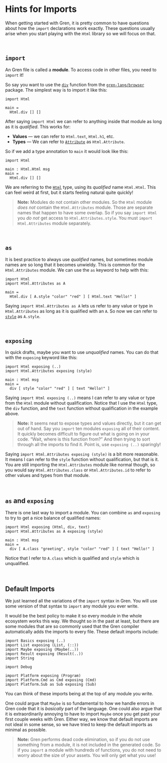 # Hints for Imports

When getting started with Gren, it is pretty common to have questions about how the `import` declarations work exactly. These questions usually arise when you start playing with the `Html` library so we will focus on that.

<br>

## `import`

An Gren file is called a **module**. To access code in other files, you need to `import` it!

So say you want to use the [`div`](https://packages.gren-lang.org/package/gren-lang/browser/latest/module/Html#div) function from the [`gren-lang/browser`](https://packages.gren-lang.org/package/gren-lang/browser/latest/overview) package. The simplest way is to import it like this:

```gren
import Html

main =
  Html.div [] []
```

After saying `import Html` we can refer to anything inside that module as long as it is _qualified_. This works for:

- **Values** &mdash; we can refer to `Html.text`, `Html.h1`, etc.
- **Types** &mdash; We can refer to [`Attribute`](https://packages.gren-lang.org/package/gren-lang/browser/latest/module/Html#Attribute) as `Html.Attribute`.

So if we add a type annotation to `main` it would look like this:

```gren
import Html

main : Html.Html msg
main =
  Html.div [] []
```

We are referring to the [`Html`](https://packages.gren-lang.org/package/gren-lang/browser/latest/module/Html#Html) type, using its _qualified_ name `Html.Html`. This can feel weird at first, but it starts feeling natural quite quickly!

> **Note:** Modules do not contain other modules. So the `Html` module _does not_ contain the `Html.Attributes` module. Those are separate names that happen to have some overlap. So if you say `import Html` you _do not_ get access to `Html.Attributes.style`. You must `import Html.Attributes` module separately.

<br>

## `as`

It is best practice to always use _qualified_ names, but sometimes module names are so long that it becomes unwieldy. This is common for the `Html.Attributes` module. We can use the `as` keyword to help with this:

```gren
import Html
import Html.Attributes as A

main =
  Html.div [ A.style "color" "red" ] [ Html.text "Hello!" ]
```

Saying `import Html.Attributes as A` lets us refer to any value or type in `Html.Attributes` as long as it is qualified with an `A`. So now we can refer to [`style`](https://packages.gren-lang.org/package/gren-lang/browser/version/6.0.0/module/Html.Attributes#style) as `A.style`.

<br>

## `exposing`

In quick drafts, maybe you want to use _unqualified_ names. You can do that with the `exposing` keyword like this:

```gren
import Html exposing (..)
import Html.Attributes exposing (style)

main : Html msg
main =
  div [ style "color" "red" ] [ text "Hello!" ]
```

Saying `import Html exposing (..)` means I can refer to any value or type from the `Html` module without qualification. Notice that I use the `Html` type, the `div` function, and the `text` function without qualification in the example above.

> **Note:** It seems neat to expose types and values directly, but it can get out of hand. Say you `import` ten modules `exposing` all of their content. It quickly becomes difficult to figure out what is going on in your code. “Wait, where is this function from?” And then trying to sort through all the imports to find it. Point is, use `exposing (..)` sparingly!

Saying `import Html.Attributes exposing (style)` is a bit more reasonable. It means I can refer to the `style` function without qualification, but that is it. You are still importing the `Html.Attributes` module like normal though, so you would say `Html.Attributes.class` or `Html.Attributes.id` to refer to other values and types from that module.

<br>

## `as` and `exposing`

There is one last way to import a module. You can combine `as` and `exposing` to try to get a nice balance of qualified names:

```gren
import Html exposing (Html, div, text)
import Html.Attributes as A exposing (style)

main : Html msg
main =
  div [ A.class "greeting", style "color" "red" ] [ text "Hello!" ]
```

Notice that I refer to `A.class` which is qualified and `style` which is unqualified.

<br>

## Default Imports

We just learned all the variations of the `import` syntax in Gren. You will use some version of that syntax to `import` any module you ever write.

It would be the best policy to make it so every module in the whole ecosystem works this way. We thought so in the past at least, but there are some modules that are so commonly used that the Gren compiler automatically adds the imports to every file. These default imports include:

```gren
import Basics exposing (..)
import List exposing (List, (::))
import Maybe exposing (Maybe(..))
import Result exposing (Result(..))
import String

import Debug

import Platform exposing (Program)
import Platform.Cmd as Cmd exposing (Cmd)
import Platform.Sub as Sub exposing (Sub)
```

You can think of these imports being at the top of any module you write.

One could argue that `Maybe` is so fundamental to how we handle errors in Gren code that it is _basically_ part of the language. One could also argue that it is extraordinarily annoying to have to import `Maybe` once you get past your first couple weeks with Gren. Either way, we know that default imports are not ideal in some sense, so we have tried to keep the default imports as minimal as possible.

> **Note:** Gren performs dead code elimination, so if you do not use something from a module, it is not included in the generated code. So if you `import` a module with hundreds of functions, you do not need to worry about the size of your assets. You will only get what you use!
